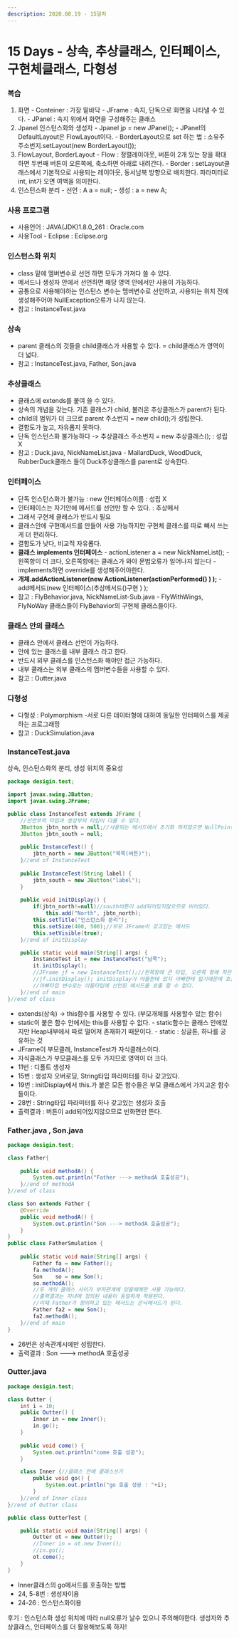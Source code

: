```yaml
---
description: 2020.08.19 - 15일차
---
```


# 15 Days - 상속, 추상클래스, 인터페이스, 구현체클래스, 다형성

### 복습

1. 화면 - Conteiner : 가장 밑바닥 - JFrame : 속지, 단독으로 화면을 나타낼 수 있다. - JPanel : 속지 위에서 화면을 구성해주는 클래스
2. Jpanel 인스턴스화와 생성자 - Jpanel jp = new JPanel\(\); - JPanel의 DefaultLayout은 FlowLayout이다. - BorderLayout으로 set 하는 법 : 소유주 주소번지.setLayout\(new BorderLayout\(\)\);
3. FlowLayout, BorderLayout - Flow : 정렬레이아웃, 버튼이 2개 있는 창을 확대하면 두번째 버튼이 오른쪽에, 축소하면 아래로 내려간다. - Border : setLayout클래스에서 기본적으로 사용되는 레이아웃, 동서남북 방향으로 배치한다. 파라미터로 int, int가 오면 여백을 의미한다.
4. 인스턴스화 분리 - 선언 : A a = null; - 생성 : a = new A;

### 사용 프로그램

* 사용언어 : JAVA\(JDK\)1.8.0\_261 : Oracle.com
* 사용Tool  - Eclipse : Eclipse.org

### 인스턴스화 위치

* class 밑에 멤버변수로 선언 하면 모두가 가져다 쓸 수 있다.
* 메서드나 생성자 안에서 선언하면 해당 영역 안에서만 사용이 가능하다.
* 공통으로 사용해야하는 인스턴스 변수는 멤버변수로 선언하고, 사용되는 위치 전에 생성해주어야 NullException오류가 나지 않는다.
* 참고 : InstanceTest.java

### 상속

* parent 클래스의 것들을 child클래스가 사용할 수 있다. = child클래스가 영역이 더 넓다.
* 참고 : InstanceTest.java, Father, Son.java

### 추상클래스

* 클래스에 extends를 붙여 쓸 수 있다.
* 상속의 개념을 갖는다. 기존 클래스가 child, 불러온 추상클래스가 parent가 된다.
* child의 범위가 더 크므로 parent 주소번지 = new child\(\);가 성립한다.
* 결합도가 높고, 자유롭지 못하다.
* 단독 인스턴스화 불가능하다 -&gt; 추상클래스 주소번지 = new 추상클래스\(\); : 성립 X 
* 참고 : Duck.java, NickNameList.java - MallardDuck, WoodDuck, RubberDuck클래스 들이 Duck추상클래스를 parent로 상속한다.

### 인터페이스

* 단독 인스턴스화가 불가능 : new 인터페이스이름 : 성립 X
* 인터페이스는 자기안에 메서드를 선언만 할 수 있다. : 추상메서
* 그래서 구현체 클래스가 반드시 필요
* 클래스안에 구현메서드를 만들어 사용 가능하지만 구현체 클래스를 따로  빼서 쓰는게 더 편리하다.
* 결합도가 낮다, 비교적 자유롭다.
* **클래스 implements 인터페이스** - actionListener a = new NickNameList\(\);  - 왼쪽항이 더 크다, 오른쪽항에는 클래스가 와야 문법오류가 일어나지 않는다 - implements하면 override를 생성해주어야한다.
* **개체.addActionListener\(new ActionListener\(actionPerformed\(\) \) \);** - add메서드\(new 인터페이스\(추상메서드\(\)구현 \) \);
* 참고 : FlyBehavior.java, NickNameList-Sub.java - FlyWithWings, FlyNoWay 클래스들이 FlyBehavior의 구현체 클래스들이다.

### 클래스 안의 클래스

* 클래스 안에서 클래스 선언이 가능하다.
* 안에 있는 클래스를 내부 클래스 라고 한다.
* 반드시 외부 클래스를 인스턴스화 해야만 접근 가능하다.
* 내부 클래스는 외부 클래스의 멤버변수들을 사용할 수 있다.
* 참고 : Outter.java

### 다형성

* 다형성 : Polymorphism -서로 다른 데이터형에 대하여 동일한 인터페이스를 제공하는 프로그래밍
* 참고 : DuckSimulation.java

### InstanceTest.java

상속, 인스턴스화의 분리, 생성 위치의 중요성

```java
package desigin.test;

import javax.swing.JButton;
import javax.swing.JFrame;

public class InstanceTest extends JFrame {
	//선언부의 타입과 생성부의 타입이 다를 수 있다. 
	JButton jbtn_north = null;//사용되는 메서드에서 초기화 하지않으면 NullPointEception
	JButton jbtn_south = null;
	
	public InstanceTest() {
		jbtn_north = new JButton("북쪽(버튼)");
	}//end of InstanceTest
	
	public InstanceTest(String label) {
		jbtn_south = new JButton("label");		
	}
	
	public void initDisplay() {
		if(jbtn_north!=null)//south버튼이 add되어있지않으므로 비어있다.
			this.add("North", jbtn_north);
		this.setTitle("인스턴스화 분리");
		this.setSize(400, 500);//부모 JFrame이 갖고있는 메서드
		this.setVisible(true);
	}//end of initDisplay

	public static void main(String[] args) {
		InstanceTest it = new InstanceTest("남쪽");
		it.initDisplay();
		//JFrame jf = new InstanceTest();//왼쪽항에 큰 타입, 오른쪽 항에 작은 타입 성립하지 않는다.
		//jf.initDisplay(); initDisplay가 아들한테 있지 아빠한테 없기때문에 호출불가 오류
		//아빠타입 변수로는 아들타입에 선언된 메서드를 호출 할 수 없다.
	}//end of main
}//end of class
```

* extends\(상속\) -&gt; this함수를 사용할 수 있다. \(부모개체를 사용할수 있는 함수\)
* static이 붙은 함수 안에서는 this를 사용할 수 없다. - static함수는 클래스 안에있지만 Heap내부에서 따로 떨어져 존재하기 때문이다.  - static : 싱글톤, 하나를 공유하는 것
* JFrame이 부모클래, InstanceTest가 자식클래스이다.
* 자식클래스가 부모클래스를 모두 가지므로 영역이 더 크다.
* 11번 : 디폴트 생성자
* 15번 : 생성자 오버로딩, String타입 파라미터를 하나 갖고있다.
* 19번 : initDisplay에서 this.가 붙은 모든 함수들은 부모 클래스에서 가지고온 함수들이다.
* 28번 : String타입 파라미터를 하나 갖고있는 생성자 호출
* 출력결과 : 버튼이 add되어있지않으므로 빈화면만 뜬다.

### Father.java , Son.java

```java
package desigin.test;

class Father{
	
	public void methodA() {
		System.out.println("Father ---> methodA 호출성공");
	}//end of methodA
}//end of class

class Son extends Father {
	@Override
	public void methodA() {
		System.out.println("Son ---> methodA 호출성공");
	}
}
public class FatherSmulation {
	
	public static void main(String[] args) {
		Father fa = new Father();
		fa.methodA();
		Son    so = new Son();
		so.methodA();
		//두 개의 클래스 사이가 부자관계에 있을때에만 사용 가능하다.
		//출력결과는 자녀에 정의된 내용이 동일하게 적용된다.
		//이때 Father가 정의하고 있는 메서드는 은닉메서드가 된다.
		Father fa2 = new Son();
		fa2.methodA();
	}//end of main
}
```

* 26번은 상속관계시에만 성립한다.
* 출력결과 : Son ---&gt; methodA 호출성공

### Outter.java

```java
package desigin.test;

class Outter {
	int i = 10;
	public Outter() {
		Inner in = new Inner();
		in.go();
	}
	
	public void come() {
		System.out.println("come 호출 성공");
	}

	class Inner {//클래스 안에 클래스쓰기
		public void go() {
			System.out.println("go 호출 성공 : "+i);
		}		
	}//end of Inner class
}//end of Outter class

public class OutterTest {

	public static void main(String[] args) {
		Outter ot = new Outter();
		//Inner in = ot.new Inner();
		//in.go();
		ot.come();
	}
}
```

* Inner클래스의 go메서드를 호출하는 방법
* 24, 5-8번 : 생성자이용
* 24-26 : 인스턴스화이용

후기 : 인스턴스화 생성 위치에 따라 null오류가 날수 있으니 주의해야한다. 생성자와 추상클래스, 인터페이스를 더 활용해보도록 하자!

